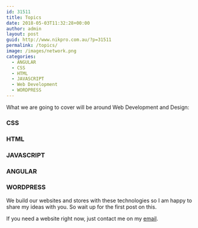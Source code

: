 ```yaml
---
id: 31511
title: Topics
date: 2018-05-03T11:32:28+00:00
author: admin
layout: post
guid: http://www.nikpro.com.au/?p=31511
permalink: /topics/
image: /images/network.png
categories:
  - ANGULAR
  - CSS
  - HTML
  - JAVASCRIPT
  - Web Development
  - WORDPRESS
---
```


What we are going to cover will be around Web Development and Design:

### CSS

### HTML

### JAVASCRIPT

### ANGULAR

### WORDPRESS

We build our websites and stores with these technologies so I am happy to share my ideas with you. So wait up for the first post on this.

If you need a website right now, just contact me on my [email](sales@www.nikpro.com.au).

&nbsp;
